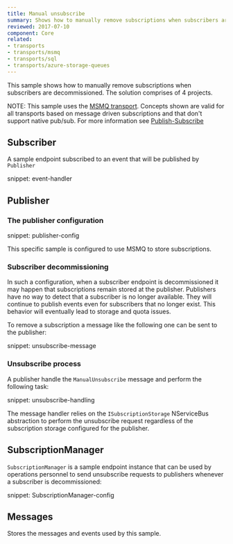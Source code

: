 ```yaml
---
title: Manual unsubscribe
summary: Shows how to manually remove subscriptions when subscribers are decommissioned.
reviewed: 2017-07-10
component: Core
related:
- transports
- transports/msmq
- transports/sql
- transports/azure-storage-queues
---
```


This sample shows how to manually remove subscriptions when subscribers are decommissioned. The solution comprises of 4 projects.

NOTE: This sample uses the [MSMQ transport](/transports/msmq). Concepts shown are valid for all transports based on message driven subscriptions and that don't support native pub/sub. For more information see [Publish-Subscribe](/nservicebus/messaging/publish-subscribe/)


## Subscriber

A sample endpoint subscribed to an event that will be published by `Publisher`

snippet: event-handler


## Publisher


### The publisher configuration

snippet: publisher-config

This specific sample is configured to use MSMQ to store subscriptions.


### Subscriber decommissioning

In such a configuration, when a subscriber endpoint is decommissioned it may happen that subscriptions remain stored at the publisher. Publishers have no way to detect that a subscriber is no longer available. They will continue to publish events even for subscribers that no longer exist. This behavior will eventually lead to storage and quota issues.

To remove a subscription a message like the following one can be sent to the publisher:

snippet: unsubscribe-message


### Unsubscribe process

A publisher handle the `ManualUnsubscribe` message and perform the following task:

snippet: unsubscribe-handling

The message handler relies on the `ISubscriptionStorage` NServiceBus abstraction to perform the unsubscribe request regardless of the subscription storage configured for the publisher.


## SubscriptionManager

`SubscriptionManager` is a sample endpoint instance that can be used by operations personnel to send unsubscribe requests to publishers whenever a subscriber is decommissioned:

snippet: SubscriptionManager-config


## Messages

Stores the messages and events used by this sample.
